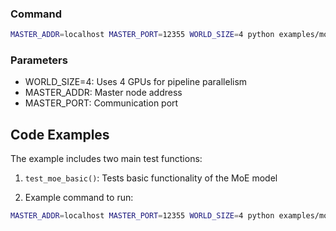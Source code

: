 ### Command

```bash
MASTER_ADDR=localhost MASTER_PORT=12355 WORLD_SIZE=4 python examples/moe_train_basic.py
```

### Parameters
- WORLD_SIZE=4: Uses 4 GPUs for pipeline parallelism
- MASTER_ADDR: Master node address
- MASTER_PORT: Communication port

## Code Examples

The example includes two main test functions:

1. `test_moe_basic()`: Tests basic functionality of the MoE model

2. Example command to run:
```bash
MASTER_ADDR=localhost MASTER_PORT=12355 WORLD_SIZE=4 python examples/moe_train_basic.py
```



